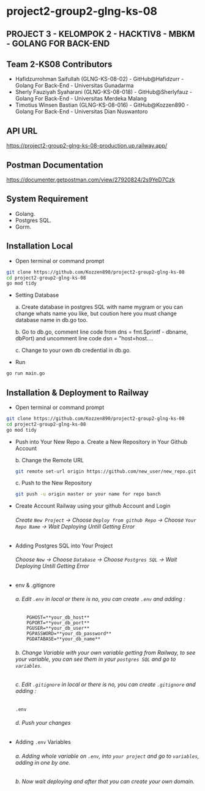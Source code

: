 ﻿# project2-group2-glng-ks-08


## PROJECT 3 - KELOMPOK 2 - HACKTIV8 - MBKM - GOLANG FOR BACK-END




## Team 2-KS08 Contributors

- Hafidzurrohman Saifullah (GLNG-KS-08-02) - GitHub@Hafidzurr - Golang For Back-End - Universitas Gunadarma
- Sherly Fauziyah Syaharani (GLNG-KS-08-018) - GitHub@Sherlyfauz - Golang For Back-End - Universitas Merdeka Malang
- Timotius Winsen Bastian (GLNG-KS-08-016) - GitHub@Kozzen890 - Golang For Back-End - Universitas Dian Nuswantoro


## API URL 

https://project2-group2-glng-ks-08-production.up.railway.app/

## Postman Documentation
https://documenter.getpostman.com/view/27920824/2s9YeD7Czk

## System Requirement
- Golang.
- Postgres SQL.
- Gorm.
## Installation Local

-  Open terminal or command prompt

```bash
git clone https://github.com/Kozzen890/project2-group2-glng-ks-08
cd project2-group2-glng-ks-08
go mod tidy
```

- Setting Database

    a. Create database in postgres SQL with name mygram or you can change whats name you like, but coution here you must change database name in db.go too.

    b. Go to db.go, comment line code from dns = fmt.Sprintf - dbname, dbPort) and uncomment line code dsn = "host=host....

    c. Change to your own db credential in db.go.



- Run
```bash
go run main.go
```

## Installation & Deployment to Railway

-  Open terminal or command prompt
```bash
git clone https://github.com/Kozzen890/project2-group2-glng-ks-08
cd project2-group2-glng-ks-08
go mod tidy
```

-  Push into Your New Repo
    a. Create a New Repository in Your Github Account

    b. Change the Remote URL
    ```bash
    git remote set-url origin https://github.com/new_user/new_repo.git
    ```

    c. Push to the New Repository
    ```bash
    git push -u origin master or your name for repo banch
    ```

- Create Account Railway using your github Account and Login

    ###### Create `New Project` -> Choose `Deploy from github Repo` -> Choose `Your Repo Name` -> Wait Deploying Untill Getting Error

- Adding Postgres SQL into Your Project
    ###### Choose `New` -> Choose `Database` -> Choose `Postgres SQL` -> Wait Deploying Untill Getting Error


- env & .gitignore
    ###### a. Edit `.env` in local or there is no, you can create `.env` and adding : 

    ```
        PGHOST=**your_db_host**
        PGPORT=**your_db_port**
        PGUSER=**your_db_user**
        PGPASSWORD=**your_db_password**
        PGDATABASE=**your_db_name**
    ```

    ######  b. Change Variable with your own variable getting from Railway, to see your variable, you can see them in your `postgres SQL` and go to `variables`.

    ######  c. Edit `.gitignore` in local or there is no, you can create `.gitignore` and adding :

    ```
    .env
    ```

    ###### d. Push your changes
    
-  Adding `.env` Variables
    ###### a. Adding whole variable on `.env`, into `your project` and go to `variables`, adding in one by one.
    ###### b. Now wait deploying and after that you can create your own domain.
